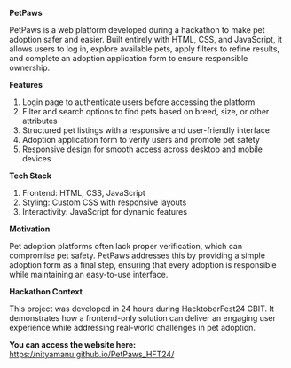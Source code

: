 **PetPaws**

PetPaws is a web platform developed during a hackathon to make pet adoption safer and easier. Built entirely with HTML, CSS, and JavaScript, it allows users to log in, explore available pets, apply filters to refine results, and complete an adoption application form to ensure responsible ownership.

**Features**

1. Login page to authenticate users before accessing the platform
2. Filter and search options to find pets based on breed, size, or other attributes
3. Structured pet listings with a responsive and user-friendly interface
4. Adoption application form to verify users and promote pet safety
5. Responsive design for smooth access across desktop and mobile devices

**Tech Stack**

1. Frontend: HTML, CSS, JavaScript
2. Styling: Custom CSS with responsive layouts
3. Interactivity: JavaScript for dynamic features

**Motivation**

Pet adoption platforms often lack proper verification, which can compromise pet safety. PetPaws addresses this by providing a simple adoption form as a final step, ensuring that every adoption is responsible while maintaining an easy-to-use interface.

**Hackathon Context**

This project was developed in 24 hours during HacktoberFest24 CBIT.
It demonstrates how a frontend-only solution can deliver an engaging user experience while addressing real-world challenges in pet adoption.

**You can access the website here:** https://nityamanu.github.io/PetPaws_HFT24/
